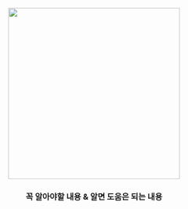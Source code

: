 <p align="center">
  <img src="https://968663149-files.gitbook.io/~/files/v0/b/gitbook-legacy-files/o/assets%2F-LDS-orWYJdO9Wve6CUx%2F-MNtspY0k5n5FPYpM8-Z%2F-MNttd_-Ed6AlG--2ch5%2Ftypescript.jpeg?alt=media&token=80604d97-2371-4680-b950-42bf2f876efc" height="350">
  <h3 align="center">꼭 알아야할 내용 & 알면 도움은 되는 내용</h3>
</p>




